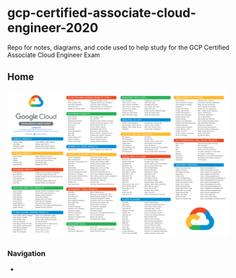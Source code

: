 # gcp-certified-associate-cloud-engineer-2020
Repo for notes, diagrams, and code used to help study for the GCP Certified Associate Cloud Engineer Exam

## Home

![CheatSheet](/Images/gcpCloudDeveloperCheatSheet.png)

### Navigation

* 